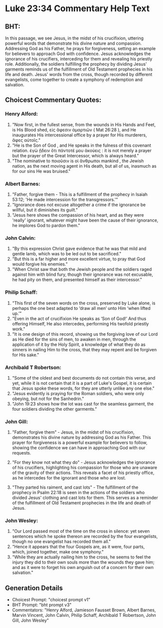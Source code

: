 # Luke 23:34 Commentary Help Text

## BHT:
In this passage, we see Jesus, in the midst of his crucifixion, uttering powerful words that demonstrate his divine nature and compassion. Addressing God as his Father, he prays for forgiveness, setting an example for believers to approach God with confidence. Jesus acknowledges the ignorance of his crucifiers, interceding for them and revealing his priestly role. Additionally, the soldiers fulfilling the prophecy by dividing Jesus' garments reminds us of the fulfillment of Old Testament prophecies in his life and death. Jesus' words from the cross, though recorded by different evangelists, come together to create a symphony of redemption and salvation.

## Choicest Commentary Quotes:
### Henry Alford:
1. "Now first, in the fullest sense, from the wounds in His Hands and Feet, is His Blood shed, εἰς  ἄφεσιν ἁμαρτιῶν ( Mat 26:28 ), and He inaugurates His intercessional office by a prayer for His murderers,  ἄφες αὐτοῖς." 
2. "He is the  Son of God , and He speaks in the fulness of this covenant relation. ἐγὼ ᾔδειν ὅτι πάντοτέ μου ἀκούεις : it is not merely  a prayer but  the prayer of the Great Intercessor, which is always heard."
3. "The nominative to  ποιοῦσιν is οἱ ἄνθρωποι  mankind , the Jewish nation, as the next moving agent in His death, but all of us, inasmuch as for our sins He was bruised."

### Albert Barnes:
1. "Father, forgive them - This is a fulfillment of the prophecy in Isaiah 53:12; 'He made intercession for the transgressors.'"
2. "Ignorance does not excuse altogether a crime if the ignorance be willful, but it diminishes its guilt."
3. "Jesus here shows the compassion of his heart, and as they were 'really' ignorant, whatever might have been the cause of their ignorance, he implores God to pardon them."

### John Calvin:
1. "By this expression Christ gave evidence that he was that mild and gentle lamb, which was to be led out to be sacrificed."
2. "But this is a far higher and more excellent virtue, to pray that God would forgive his enemies."
3. "When Christ saw that both the Jewish people and the soldiers raged against him with blind fury, though their ignorance was not excusable, he had pity on them, and presented himself as their intercessor."

### Philip Schaff:
1. "This first of the seven words on the cross, preserved by Luke alone, is perhaps the one best adapted to ‘draw all men’ unto Him ‘when lifted up.’"
2. "Even in the act of crucifixion He speaks as ‘Son of God!’ And thus offering Himself, He also intercedes, performing His twofold priestly work."
3. "It is one design of this record, showing us the forgiving love of our Lord as He died for the sins of men, to awaken in men, through the application of it by the Holy Spirit, a knowledge of what they do as sinners in nailing Him to the cross, that they may repent and be forgiven for His sake."

### Archibald T Robertson:
1. "Some of the oldest and best documents do not contain this verse, and yet, while it is not certain that it is a part of Luke's Gospel, it is certain that Jesus spoke these words, for they are utterly unlike any one else."
2. "Jesus evidently is praying for the Roman soldiers, who were only obeying, but not for the Sanhedrin."
3. "John 19:23 shows how the lot was cast for the seamless garment, the four soldiers dividing the other garments."

### John Gill:
1. "Father, forgive them" - Jesus, in the midst of his crucifixion, demonstrates his divine nature by addressing God as his Father. This prayer for forgiveness is a powerful example for believers to follow, showing the confidence we can have in approaching God with our requests.

2. "For they know not what they do" - Jesus acknowledges the ignorance of his crucifiers, highlighting his compassion for those who are unaware of the gravity of their actions. This reveals a facet of his priestly office, as he intercedes for the ignorant and those who are lost.

3. "They parted his raiment, and cast lots" - The fulfillment of the prophecy in Psalm 22:18 is seen in the actions of the soldiers who divided Jesus' clothing and cast lots for them. This serves as a reminder of the fulfillment of Old Testament prophecies in the life and death of Jesus.

### John Wesley:
1. "Our Lord passed most of the time on the cross in silence: yet seven sentences which he spoke thereon are recorded by the four evangelists, though no one evangelist has recorded them all."
2. "Hence it appears that the four Gospels are, as it were, four parts, which, joined together, make one symphony."
3. "While they are actually nailing him to the cross, he seems to feel the injury they did to their own souls more than the wounds they gave him; and as it were to forget his own anguish out of a concern for their own salvation."


## Generation Details
- Choicest Prompt: "choicest prompt v1"
- BHT Prompt: "bht prompt v3"
- Commentators: "Henry Alford, Jamieson Fausset Brown, Albert Barnes, Marvin Vincent, John Calvin, Philip Schaff, Archibald T Robertson, John Gill, John Wesley"
